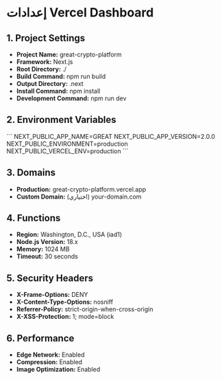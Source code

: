 # إعدادات Vercel Dashboard

## 1. Project Settings
- **Project Name:** great-crypto-platform
- **Framework:** Next.js
- **Root Directory:** ./
- **Build Command:** npm run build
- **Output Directory:** .next
- **Install Command:** npm install
- **Development Command:** npm run dev

## 2. Environment Variables
\`\`\`
NEXT_PUBLIC_APP_NAME=GREAT
NEXT_PUBLIC_APP_VERSION=2.0.0
NEXT_PUBLIC_ENVIRONMENT=production
NEXT_PUBLIC_VERCEL_ENV=production
\`\`\`

## 3. Domains
- **Production:** great-crypto-platform.vercel.app
- **Custom Domain:** (اختياري) your-domain.com

## 4. Functions
- **Region:** Washington, D.C., USA (iad1)
- **Node.js Version:** 18.x
- **Memory:** 1024 MB
- **Timeout:** 30 seconds

## 5. Security Headers
- **X-Frame-Options:** DENY
- **X-Content-Type-Options:** nosniff
- **Referrer-Policy:** strict-origin-when-cross-origin
- **X-XSS-Protection:** 1; mode=block

## 6. Performance
- **Edge Network:** Enabled
- **Compression:** Enabled
- **Image Optimization:** Enabled
